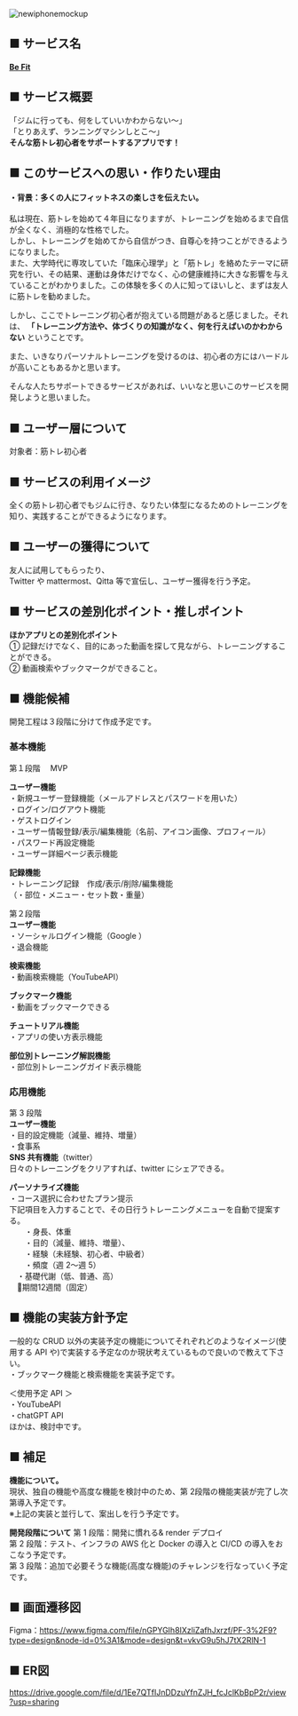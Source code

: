 ![newiphonemockup](https://github.com/Ryocchi-Muscle/fitapp-api/assets/140929302/bb068a5d-ae34-4b55-8644-4bcdb8619955)


## ■ サービス名
#### [Be Fit](https://www.befitvercel.com/)
## ■ サービス概要

「ジムに行っても、何をしていいかわからない〜」<br>
「とりあえず、ランニングマシンしとこ〜」<br>
**そんな筋トレ初心者をサポートするアプリです！<br>**

## ■ このサービスへの思い・作りたい理由

#### ・背景：多くの人にフィットネスの楽しさを伝えたい。

私は現在、筋トレを始めて４年目になりますが、トレーニングを始めるまで自信が全くなく、消極的な性格でした。<br>
しかし、トレーニングを始めてから自信がつき、自尊心を持つことができるようになりました。<br>
また、大学時代に専攻していた「臨床心理学」と「筋トレ」を絡めたテーマに研究を行い、その結果、運動は身体だけでなく、心の健康維持に大きな影響を与えていることがわかりました。この体験を多くの人に知ってほいしと、まずは友人に筋トレを勧めました。<br>

しかし、ここでトレーニング初心者が抱えている問題があると感じました。それは、
**「トレーニング方法や、体づくりの知識がなく、何を行えばいのかわからない** ということです。<br>

また、いきなりパーソナルトレーニングを受けるのは、初心者の方にはハードルが高いこともあるかと思います。<br>

そんな人たちサポートできるサービスがあれば、いいなと思いこのサービスを開発しようと思いました。<br>

## ■ ユーザー層について

対象者：筋トレ初心者

## ■ サービスの利用イメージ

全くの筋トレ初心者でもジムに行き、なりたい体型になるためのトレーニングを知り、実践することができるようになります。<br>

## ■ ユーザーの獲得について

友人に試用してもらったり、<br>
Twitter や mattermost、Qitta 等で宣伝し、ユーザー獲得を行う予定。<br>

## ■ サービスの差別化ポイント・推しポイント

**ほかアプリとの差別化ポイント<br>**
① 記録だけでなく、目的にあった動画を探して見ながら、トレーニングすることができる。<br>
② 動画検索やブックマークができること。<br>

## ■ 機能候補

開発工程は３段階に分けて作成予定です。<br>

### 基本機能<br>

第１段階　 MVP<br>

**ユーザー機能**<br>
・新規ユーザー登録機能（メールアドレスとパスワードを用いた）<br>
・ログイン/ログアウト機能<br>
・ゲストログイン<br>
・ユーザー情報登録/表示/編集機能（名前、アイコン画像、プロフィール）<br>
・パスワード再設定機能<br>
・ユーザー詳細ページ表示機能<br>

**記録機能**<br>
・トレーニング記録　作成/表示/削除/編集機能<br>
（・部位・メニュー・セット数・重量）<br>

第２段階<br>
**ユーザー機能**<br>
・ソーシャルログイン機能（Google ）<br>
・退会機能<br>

**検索機能**<br>
・動画検索機能（YouTubeAPI）<br>

**ブックマーク機能**<br>
・動画をブックマークできる<br>

**チュートリアル機能**<br>
・アプリの使い方表示機能<br>

**部位別トレーニング解説機能**<br>
・部位別トレーニングガイド表示機能<br>

### 応用機能<br>

第 3 段階<br>
**ユーザー機能**<br>
・目的設定機能（減量、維持、増量）<br>
・食事系<br>
**SNS 共有機能**（twitter）<br>
日々のトレーニングをクリアすれば、twitter にシェアできる。<br>

**パーソナライズ機能**<br>
・コース選択に合わせたプラン提示　<br>
下記項目を入力することで、その日行うトレーニングメニューを自動で提案する。<br>
　　・身長、体重<br>
　　・目的（減量、維持、増量）、<br>
　　・経験（未経験、初心者、中級者）<br>
　　・頻度（週 2〜週 5）<br>
　・基礎代謝（低、普通、高）<br>
　🔸期間12週間（固定）<br>


## ■ 機能の実装方針予定<br>

一般的な CRUD 以外の実装予定の機能についてそれぞれどのようなイメージ(使用する API や)で実装する予定なのか現状考えているもので良いので教えて下さい。<br>
・ブックマーク機能と検索機能を実装予定です。<br>

＜使用予定 API ＞<br>
・YouTubeAPI<br>
・chatGPT API<br>
ほかは、検討中です。<br>

## ■ 補足<br>

**機能について。<br>**
現状、独自の機能や高度な機能を検討中のため、第 2段階の機能実装が完了し次第導入予定です。<br>
※上記の実装と並行して、案出しを行う予定です。<br>

**開発段階について**
第 1 段階：開発に慣れる& render デプロイ<br>
第 2 段階：テスト、インフラの AWS 化と Docker の導入と CI/CD の導入をおこなう予定です。<br>
第 3 段階：追加で必要そうな機能(高度な機能)のチャレンジを行なっていく予定です。<br>

## ■ 画面遷移図<br>

Figma：https://www.figma.com/file/nGPYGIh8IXzliZafhJxrzf/PF-3%2F9?type=design&node-id=0%3A1&mode=design&t=vkvG9u5hJ7tX2RlN-1<br>

## ■ ER図<br>
https://drive.google.com/file/d/1Ee7QTfIJnDDzuYfnZJH_fcJclKbBpP2r/view?usp=sharing<br>
